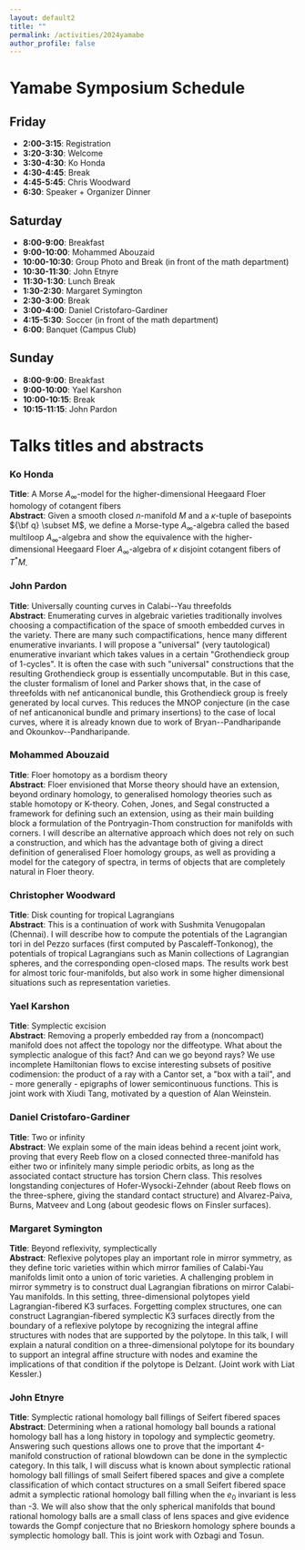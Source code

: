 ```yaml
---
layout: default2
title: ""
permalink: /activities/2024yamabe
author_profile: false
---
```


# Yamabe Symposium Schedule

## Friday
- **2:00-3:15**: Registration
- **3:20-3:30**: Welcome
- **3:30-4:30**: Ko Honda
- **4:30-4:45**: Break
- **4:45-5:45**: Chris Woodward
- **6:30**: Speaker + Organizer Dinner

## Saturday
- **8:00-9:00**: Breakfast
- **9:00-10:00**: Mohammed Abouzaid
- **10:00-10:30**: Group Photo and Break (in front of the math department)
- **10:30-11:30**: John Etnyre
- **11:30-1:30**: Lunch Break
- **1:30-2:30**: Margaret Symington
- **2:30-3:00**: Break
- **3:00-4:00**: Daniel Cristofaro-Gardiner
- **4:15-5:30**: Soccer (in front of the math department)
- **6:00**: Banquet (Campus Club)

## Sunday
- **8:00-9:00**: Breakfast
- **9:00-10:00**: Yael Karshon
- **10:00-10:15**: Break
- **10:15-11:15**: John Pardon

# Talks titles and abstracts

### Ko Honda  
**Title**: A Morse $A_\infty$-model for the higher-dimensional Heegaard Floer homology of cotangent fibers  
**Abstract**: Given a smooth closed $n$-manifold $M$ and a $\kappa$-tuple of basepoints ${\bf q} \subset M$, we define a Morse-type $A_\infty$-algebra called the based multiloop $A_\infty$-algebra and show the equivalence with the higher-dimensional Heegaard Floer $A_\infty$-algebra of $\kappa$ disjoint cotangent fibers of $T^*M$.

### John Pardon  
**Title**: Universally counting curves in Calabi--Yau threefolds  
**Abstract**: Enumerating curves in algebraic varieties traditionally involves choosing a compactification of the space of smooth embedded curves in the variety. There are many such compactifications, hence many different enumerative invariants. I will propose a "universal" (very tautological) enumerative invariant which takes values in a certain "Grothendieck group of 1-cycles". It is often the case with such "universal" constructions that the resulting Grothendieck group is essentially uncomputable. But in this case, the cluster formalism of Ionel and Parker shows that, in the case of threefolds with nef anticanonical bundle, this Grothendieck group is freely generated by local curves. This reduces the MNOP conjecture (in the case of nef anticanonical bundle and primary insertions) to the case of local curves, where it is already known due to work of Bryan--Pandharipande and Okounkov--Pandharipande.

### Mohammed Abouzaid  
**Title**: Floer homotopy as a bordism theory  
**Abstract**: Floer envisioned that Morse theory should have an extension, beyond ordinary homology, to generalised homology theories such as stable homotopy or K-theory. Cohen, Jones, and Segal constructed a framework for defining such an extension, using as their main building block a formulation of the Pontryagin-Thom construction for manifolds with corners. I will describe an alternative approach which does not rely on such a construction, and which has the advantage both of giving a direct definition of generalised Floer homology groups, as well as providing a model for the category of spectra, in terms of objects that are completely natural in Floer theory.

### Christopher Woodward  
**Title**: Disk counting for tropical Lagrangians  
**Abstract**: This is a continuation of work with Sushmita Venugopalan (Chennai). I will describe how to compute the potentials of the Lagrangian tori in del Pezzo surfaces (first computed by Pascaleff-Tonkonog), the potentials of tropical Lagrangians such as Manin collections of Lagrangian spheres, and the corresponding open-closed maps. The results work best for almost toric four-manifolds, but also work in some higher dimensional situations such as representation varieties.

### Yael Karshon  
**Title**: Symplectic excision  
**Abstract**: Removing a properly embedded ray from a (noncompact) manifold does not affect the topology nor the diffeotype. What about the symplectic analogue of this fact? And can we go beyond rays? We use incomplete Hamiltonian flows to excise interesting subsets of positive codimension: the product of a ray with a Cantor set, a "box with a tail", and - more generally - epigraphs of lower semicontinuous functions. This is joint work with Xiudi Tang, motivated by a question of Alan Weinstein.

### Daniel Cristofaro-Gardiner  
**Title**: Two or infinity  
**Abstract**: We explain some of the main ideas behind a recent joint work, proving that every Reeb flow on a closed connected three-manifold has either two or infinitely many simple periodic orbits, as long as the associated contact structure has torsion Chern class. This resolves longstanding conjectures of Hofer-Wysocki-Zehnder (about Reeb flows on the three-sphere, giving the standard contact structure) and Alvarez-Paiva, Burns, Matveev and Long (about geodesic flows on Finsler surfaces).

### Margaret Symington  
**Title**: Beyond reflexivity, symplectically  
**Abstract**: Reflexive polytopes play an important role in mirror symmetry, as they define toric varieties within which mirror families of Calabi-Yau manifolds limit onto a union of toric varieties. A challenging problem in mirror symmetry is to construct dual Lagrangian fibrations on mirror Calabi-Yau manifolds. In this setting, three-dimensional polytopes yield Lagrangian-fibered K3 surfaces. Forgetting complex structures, one can construct Lagrangian-fibered symplectic K3 surfaces directly from the boundary of a reflexive polytope by recognizing the integral affine structures with nodes that are supported by the polytope. In this talk, I will explain a natural condition on a three-dimensional polytope for its boundary to support an integral affine structure with nodes and examine the implications of that condition if the polytope is Delzant. (Joint work with Liat Kessler.)

### John Etnyre  
**Title**: Symplectic rational homology ball fillings of Seifert fibered spaces  
**Abstract**: Determining when a rational homology ball bounds a rational homology ball has a long history in topology and symplectic geometry. Answering such questions allows one to prove that the important 4-manifold construction of rational blowdown can be done in the symplectic category. In this talk, I will discuss what is known about symplectic rational homology ball fillings of small Seifert fibered spaces and give a complete classification of which contact structures on a small Seifert fibered space admit a symplectic rational homology ball filling when the $e_0$ invariant is less than -3. We will also show that the only spherical manifolds that bound rational homology balls are a small class of lens spaces and give evidence towards the Gompf conjecture that no Brieskorn homology sphere bounds a symplectic homology ball. This is joint work with Ozbagi and Tosun.
